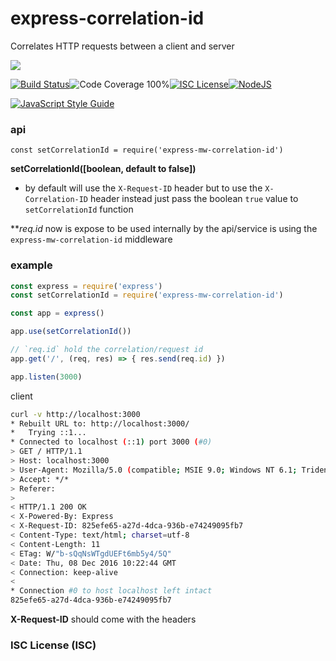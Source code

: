 # express-correlation-id

Correlates HTTP requests between a client and server

<a href="https://nodei.co/npm/express-mw-correlation-id/"><img src="https://nodei.co/npm/express-mw-correlation-id.png?downloads=true"></a>

[![Build Status](https://img.shields.io/badge/build-passing-brightgreen.svg?style=flat-square)](https://travis-ci.org/joaquimserafim/express-correlation-id)![Code Coverage 100%](https://img.shields.io/badge/code%20coverage-100%25-green.svg?style=flat-square)[![ISC License](https://img.shields.io/badge/license-ISC-blue.svg?style=flat-square)](https://github.com/joaquimserafim/express-correlation-id/blob/master/LICENSE)[![NodeJS](https://img.shields.io/badge/node-6.1.x-brightgreen.svg?style=flat-square)](https://github.com/joaquimserafim/express-correlation-id/blob/master/package.json#L48)

[![JavaScript Style Guide](https://cdn.rawgit.com/feross/standard/master/badge.svg)](https://github.com/feross/standard)


### api
`const setCorrelationId = require('express-mw-correlation-id')`

**setCorrelationId([boolean, default to false])**
* by default will use the `X-Request-ID` header but to use the `X-Correlation-ID` header instead just pass the boolean `true` value to `setCorrelationId` function

***req.id* now is expose to be used internally by the api/service is using the `express-mw-correlation-id` middleware

### example

```js
const express = require('express')
const setCorrelationId = require('express-mw-correlation-id')

const app = express()

app.use(setCorrelationId())

// `req.id` hold the correlation/request id
app.get('/', (req, res) => { res.send(req.id) })

app.listen(3000)
```

client
```sh
curl -v http://localhost:3000
* Rebuilt URL to: http://localhost:3000/
*   Trying ::1...
* Connected to localhost (::1) port 3000 (#0)
> GET / HTTP/1.1
> Host: localhost:3000
> User-Agent: Mozilla/5.0 (compatible; MSIE 9.0; Windows NT 6.1; Trident/5.0)
> Accept: */*
> Referer:
>
< HTTP/1.1 200 OK
< X-Powered-By: Express
< X-Request-ID: 825efe65-a27d-4dca-936b-e74249095fb7
< Content-Type: text/html; charset=utf-8
< Content-Length: 11
< ETag: W/"b-sQqNsWTgdUEFt6mb5y4/5Q"
< Date: Thu, 08 Dec 2016 10:22:44 GMT
< Connection: keep-alive
<
* Connection #0 to host localhost left intact
825efe65-a27d-4dca-936b-e74249095fb7
```

**X-Request-ID** should come with the headers


### ISC License (ISC)